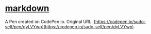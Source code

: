 # [markdown](https://markdown-sudo-self.vercel.app/)
A Pen created on CodePen.io. Original URL: [https://codepen.io/sudo-self/pen/dyLVYwp](https://codepen.io/sudo-self/pen/dyLVYwp).

